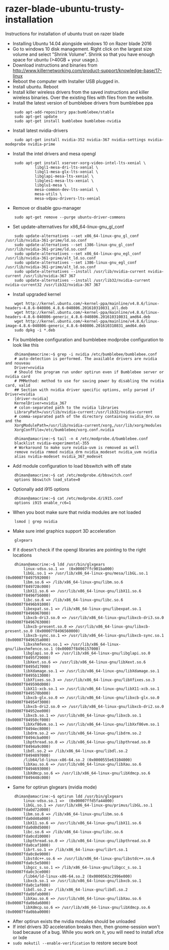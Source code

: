 # razer-blade-ubuntu-trusty-installation
Instructions for installation of ubuntu trust on razer blade
* Installing Ubuntu 14.04 alongside windows 10 on Razer blade 2016
* Go to windows 10 disk management. Right click on the largest size volume and select "Shrink Volume". Shrink so that you have enough space for ubuntu
 (>40GB + your usage.).
* Download instructions and binaries from http://www.killernetworking.com/product-support/knowledge-base/17-linux
* Reboot the computer with Installer USB plugged in.
* Install ubuntu. Reboot
* Install killer wireless drivers from the saved instructions and killer
  wireless binaries. Over the existing files with files from the website.
* Install the latest version of bumblebee drivers from bumblebee ppa

```
    sudo apt-add-repository ppa:bumblebee/stable
    sudo apt-get update
    sudo apt-get install bumblebee bumblebee-nvidia
```
* Install latest nvidia-drivers

```
    sudo apt-get install nvidia-352 nvidia-367 nvidia-settings nvidia-modeprobe nvidia-prime
```
* Install the intel drivers and mesa opengl

```
    sudo apt-get install xserver-xorg-video-intel-lts-xenial \
             libgl1-mesa-dri-lts-xenial \
             libgl1-mesa-glx-lts-xenial \
             libglapi-mesa-lts-xenial \
             libgles1-mesa-lts-xenial \
             libglu1-mesa \
             mesa-common-dev-lts-xenial \
             mesa-utils \
             mesa-vdpau-drivers-lts-xenial
```
* Remove or disable gpu-manager
```
    sudo apt-get remove --purge ubuntu-driver-commons
```
* Set update-alternatives for x86_64-linux-gnu_gl_conf
```
    sudo update-alternatives --set x86_64-linux-gnu_gl_conf /usr/lib/nvidia-361-prime/ld.so.conf 
    sudo update-alternatives --set i386-linux-gnu_gl_conf /usr/lib/nvidia-361-prime/ld.so.conf 
    sudo update-alternatives --set x86_64-linux-gnu_egl_conf /usr/lib/nvidia-361-prime/alt_ld.so.conf 
    sudo update-alternatives --set i386-linux-gnu_egl_conf /usr/lib/nvidia-361-prime/alt_ld.so.conf 
    sudo update-alternatives --install /usr/lib/nvidia-current nvidia-current /usr/lib/nvidia-367 367
    sudo update-alternatives --install /usr/lib32/nvidia-current nvidia-current32 /usr/lib32/nvidia-367 367
```
* Install upgraded kernel
```
    wget http://kernel.ubuntu.com/~kernel-ppa/mainline/v4.8.6/linux-headers-4.8.6-040806_4.8.6-040806.201610310831_all.deb
    wget http://kernel.ubuntu.com/~kernel-ppa/mainline/v4.8.6/linux-headers-4.8.6-040806-generic_4.8.6-040806.201610310831_amd64.deb
    wget http://kernel.ubuntu.com/~kernel-ppa/mainline/v4.8.6/linux-image-4.8.6-040806-generic_4.8.6-040806.201610310831_amd64.deb
    sudo dpkg -i *.deb
```
* Fix bumblebee configuration and bumblebee modprobe configuration to look like this
```
    dhiman@amacrine:~$ grep -i nvidia /etc/bumblebee/bumblebee.conf 
    # auto-detection is performed. The available drivers are nvidia and nouveau
    Driver=nvidia
    # Should the program run under optirun even if Bumblebee server or nvidia card
    # PMMethod: method to use for saving power by disabling the nvidia card, valid
    ## Section with nvidia driver specific options, only parsed if Driver=nvidia
    [driver-nvidia]
    KernelDriver=nvidia_367
    # colon-separated path to the nvidia libraries
    LibraryPath=/usr/lib/nvidia-current:/usr/lib32/nvidia-current
    # comma-separated path of the directory containing nvidia_drv.so and the
    XorgModulePath=/usr/lib/nvidia-current/xorg,/usr/lib/xorg/modules
    XorgConfFile=/etc/bumblebee/xorg.conf.nvidia
```
```
    dhiman@amacrine:~$ tail -n 4 /etc/modprobe.d/bumblebee.conf 
    blacklist nvidia-experimental-355
    # Workaround to make sure nvidia-uvm is removed as well
    remove nvidia rmmod nvidia_drm nvidia_modeset nvidia_uvm nvidia
    alias nvidia-modeset nvidia_367_modeset
```
* Add module configuration to load bbswitch with off state
```
    dhiman@amacrine:~$ cat /etc/modprobe.d/bbswitch.conf 
    options bbswitch load_state=0
```
* Optionally add i915 options
```
    dhiman@amacrine:~$ cat /etc/modprobe.d/i915.conf 
    options i915 enable_rc6=1
```
* When you boot make sure that nvidia modules are not loaded
``` 
    lsmod | grep nvidia
```
* Make sure intel graphics support 3D acceleration
```
    glxgears
```
*  If it doesn't check if the opengl libraries are pointing to the right
   locations
```
    dhiman@amacrine:~$ ldd /usr/bin/glxgears 
        linux-vdso.so.1 =>  (0x00007ffc901ba000)
        libGL.so.1 => /usr/lib/x86_64-linux-gnu/mesa/libGL.so.1 (0x00007f8497592000)
        libm.so.6 => /lib/x86_64-linux-gnu/libm.so.6 (0x00007f849728c000)
        libX11.so.6 => /usr/lib/x86_64-linux-gnu/libX11.so.6 (0x00007f8496f56000)
        libc.so.6 => /lib/x86_64-linux-gnu/libc.so.6 (0x00007f8496b91000)
        libexpat.so.1 => /lib/x86_64-linux-gnu/libexpat.so.1 (0x00007f8496967000)
        libxcb-dri3.so.0 => /usr/lib/x86_64-linux-gnu/libxcb-dri3.so.0 (0x00007f8496763000)
        libxcb-present.so.0 => /usr/lib/x86_64-linux-gnu/libxcb-present.so.0 (0x00007f8496560000)
        libxcb-sync.so.1 => /usr/lib/x86_64-linux-gnu/libxcb-sync.so.1 (0x00007f849635a000)
        libxshmfence.so.1 => /usr/lib/x86_64-linux-gnu/libxshmfence.so.1 (0x00007f8496157000)
        libglapi.so.0 => /usr/lib/x86_64-linux-gnu/libglapi.so.0 (0x00007f8495f29000)
        libXext.so.6 => /usr/lib/x86_64-linux-gnu/libXext.so.6 (0x00007f8495d17000)
        libXdamage.so.1 => /usr/lib/x86_64-linux-gnu/libXdamage.so.1 (0x00007f8495b13000)
        libXfixes.so.3 => /usr/lib/x86_64-linux-gnu/libXfixes.so.3 (0x00007f849590d000)
        libX11-xcb.so.1 => /usr/lib/x86_64-linux-gnu/libX11-xcb.so.1 (0x00007f849570b000)
        libxcb-glx.so.0 => /usr/lib/x86_64-linux-gnu/libxcb-glx.so.0 (0x00007f84954f3000)
        libxcb-dri2.so.0 => /usr/lib/x86_64-linux-gnu/libxcb-dri2.so.0 (0x00007f84952ee000)
        libxcb.so.1 => /usr/lib/x86_64-linux-gnu/libxcb.so.1 (0x00007f84950cf000)
        libXxf86vm.so.1 => /usr/lib/x86_64-linux-gnu/libXxf86vm.so.1 (0x00007f8494ec8000)
        libdrm.so.2 => /usr/lib/x86_64-linux-gnu/libdrm.so.2 (0x00007f8494cba000)
        libpthread.so.0 => /lib/x86_64-linux-gnu/libpthread.so.0 (0x00007f8494a9c000)
        libdl.so.2 => /lib/x86_64-linux-gnu/libdl.so.2 (0x00007f8494897000)
        /lib64/ld-linux-x86-64.so.2 (0x0000555e63104000)
        libXau.so.6 => /usr/lib/x86_64-linux-gnu/libXau.so.6 (0x00007f8494693000)
        libXdmcp.so.6 => /usr/lib/x86_64-linux-gnu/libXdmcp.so.6 (0x00007f849448c000)
```
* Same for optirun glxgears (nvidia mode)
```
    dhiman@amacrine:~$ optirun ldd /usr/bin/glxgears 
        linux-vdso.so.1 =>  (0x00007ffd5fa44000)
        libGL.so.1 => /usr/lib/x86_64-linux-gnu/primus/libGL.so.1 (0x00007fda0d72d000)
        libm.so.6 => /lib/x86_64-linux-gnu/libm.so.6 (0x00007fda0d40a000)
        libX11.so.6 => /usr/lib/x86_64-linux-gnu/libX11.so.6 (0x00007fda0d0d5000)
        libc.so.6 => /lib/x86_64-linux-gnu/libc.so.6 (0x00007fda0cd10000)
        libpthread.so.0 => /lib/x86_64-linux-gnu/libpthread.so.0 (0x00007fda0caf1000)
        librt.so.1 => /lib/x86_64-linux-gnu/librt.so.1 (0x00007fda0c8e9000)
        libstdc++.so.6 => /usr/lib/x86_64-linux-gnu/libstdc++.so.6 (0x00007fda0c5e5000)
        libgcc_s.so.1 => /lib/x86_64-linux-gnu/libgcc_s.so.1 (0x00007fda0c3ce000)
        /lib64/ld-linux-x86-64.so.2 (0x0000563c2996e000)
        libxcb.so.1 => /usr/lib/x86_64-linux-gnu/libxcb.so.1 (0x00007fda0c1af000)
        libdl.so.2 => /lib/x86_64-linux-gnu/libdl.so.2 (0x00007fda0bfab000)
        libXau.so.6 => /usr/lib/x86_64-linux-gnu/libXau.so.6 (0x00007fda0bda6000)
        libXdmcp.so.6 => /usr/lib/x86_64-linux-gnu/libXdmcp.so.6 (0x00007fda0bba0000)
```
* After optirun exists the nvidia modules should be unloaded
* If intel drivers 3D acceleration breaks then, then gnome-session won't load
  because of a bug. While you work on it, you will need to install xfce or
  lxde
* ```sudo mokutil --enable-verification``` to restore secure boot
